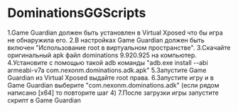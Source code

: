 # DominationsGGScripts
1.Game Guardian должен быть установлен в Virtual Xposed что бы игра не обнаружила его.
2.В настройках Game Guardian должен быть включен "Использование root в виртуальном пространстве".
3.Скачайте оригинальный apk файл dominations 9.920.925 на компьютер.
4.Установите с помощью такой adb команды "adb.exe install --abi armeabi-v7a com.nexonm.dominations.adk.apk"
5.Запустите Game Guardian из Virtual Xposed выдайте root права.
6.Запустите игру и в Game Guardian выберите "com.nexonm.dominations.adk" (если рядом написано [x64] то повторите шаг 4)
7.После загрузки игры запустите скрипт в Game Guardian
